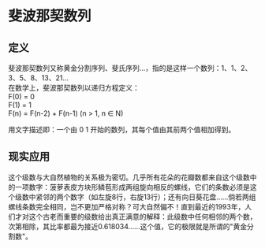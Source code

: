 # 斐波那契数列

## 定义
斐波那契数列又称黄金分割序列、斐氏序列...，指的是这样一个数列：1、1、2、3、5、8、13、21...  
在数学上，斐波那契数列以递归方程定义：  
F(0) = 0  
F(1) = 1  
F(n) = F(n-2) + F(n-1) (n > 1, n ∈  N)

用文字描述即：一个由 0 1 开始的数列，其每个值由其前两个值相加得到。


## 现实应用
这个级数与大自然植物的关系极为密切。几乎所有花朵的花瓣数都来自这个级数中的一项数字：菠萝表皮方块形鳞苞形成两组旋向相反的螺线，它们的条数必须是这个级数中紧邻的两个数字（如左旋8行，右旋13行）；还有向日葵花盘……倘若两组螺线条数完全相同，岂不更加严格对称？可大自然偏不！直到最近的1993年，人们才对这个古老而重要的级数给出真正满意的解释：此级数中任何相邻的两个数，次第相除，其比率都最为接近0.618034……这个值，它的极限就是所谓的"黄金分割数"。


